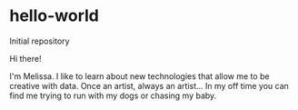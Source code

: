 # hello-world
Initial repository

Hi there!

I'm Melissa. I like to learn about new technologies that allow me to be creative with data.
Once an artist, always an artist...
In my off time you can find me trying to run with my dogs or chasing my baby.
